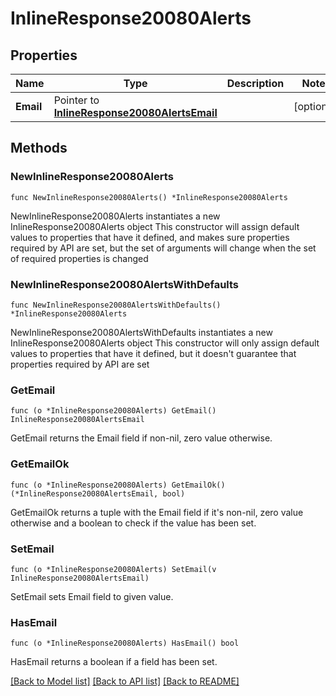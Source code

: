 # InlineResponse20080Alerts

## Properties

Name | Type | Description | Notes
------------ | ------------- | ------------- | -------------
**Email** | Pointer to [**InlineResponse20080AlertsEmail**](InlineResponse20080AlertsEmail.md) |  | [optional] 

## Methods

### NewInlineResponse20080Alerts

`func NewInlineResponse20080Alerts() *InlineResponse20080Alerts`

NewInlineResponse20080Alerts instantiates a new InlineResponse20080Alerts object
This constructor will assign default values to properties that have it defined,
and makes sure properties required by API are set, but the set of arguments
will change when the set of required properties is changed

### NewInlineResponse20080AlertsWithDefaults

`func NewInlineResponse20080AlertsWithDefaults() *InlineResponse20080Alerts`

NewInlineResponse20080AlertsWithDefaults instantiates a new InlineResponse20080Alerts object
This constructor will only assign default values to properties that have it defined,
but it doesn't guarantee that properties required by API are set

### GetEmail

`func (o *InlineResponse20080Alerts) GetEmail() InlineResponse20080AlertsEmail`

GetEmail returns the Email field if non-nil, zero value otherwise.

### GetEmailOk

`func (o *InlineResponse20080Alerts) GetEmailOk() (*InlineResponse20080AlertsEmail, bool)`

GetEmailOk returns a tuple with the Email field if it's non-nil, zero value otherwise
and a boolean to check if the value has been set.

### SetEmail

`func (o *InlineResponse20080Alerts) SetEmail(v InlineResponse20080AlertsEmail)`

SetEmail sets Email field to given value.

### HasEmail

`func (o *InlineResponse20080Alerts) HasEmail() bool`

HasEmail returns a boolean if a field has been set.


[[Back to Model list]](../README.md#documentation-for-models) [[Back to API list]](../README.md#documentation-for-api-endpoints) [[Back to README]](../README.md)


